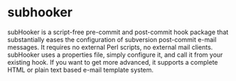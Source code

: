 # subhooker
subHooker is a script-free pre-commit and post-commit hook package that substantially eases the configuration of subversion post-commit e-mail messages. It requires no external Perl scripts, no external mail clients. subHooker uses a properties file, simply configure it, and call it from your existing hook. If you want to get more advanced, it supports a complete HTML or plain text based e-mail template system.

